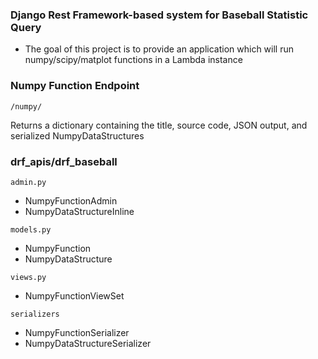 ### Django Rest Framework-based system for Baseball Statistic Query

* The goal of this project is to provide an application which will run numpy/scipy/matplot functions in a Lambda instance

### Numpy Function Endpoint
`/numpy/`

Returns a dictionary containing the title, source code, JSON output, and serialized NumpyDataStructures

### drf_apis/drf_baseball

`admin.py`
* NumpyFunctionAdmin
* NumpyDataStructureInline

`models.py`
* NumpyFunction
* NumpyDataStructure

`views.py`
* NumpyFunctionViewSet

`serializers`
* NumpyFunctionSerializer
* NumpyDataStructureSerializer

